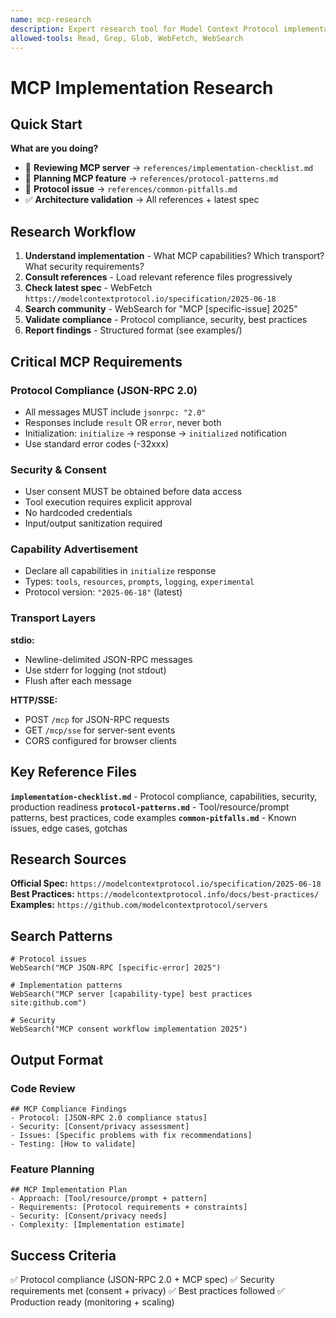 ```yaml
---
name: mcp-research
description: Expert research tool for Model Context Protocol implementations. PROACTIVELY use when reviewing MCP server code, planning new MCP tools/resources/prompts, investigating protocol compliance issues, or validating architecture. Specializes in protocol compliance (JSON-RPC 2.0), security patterns, transport layers, and production best practices. Current spec: 2025-06-18.
allowed-tools: Read, Grep, Glob, WebFetch, WebSearch
---
```


# MCP Implementation Research

## Quick Start

**What are you doing?**
- 📝 **Reviewing MCP server** → `references/implementation-checklist.md`
- 🚀 **Planning MCP feature** → `references/protocol-patterns.md`
- 🐛 **Protocol issue** → `references/common-pitfalls.md`
- ✅ **Architecture validation** → All references + latest spec

## Research Workflow

1. **Understand implementation** - What MCP capabilities? Which transport? What security requirements?
2. **Consult references** - Load relevant reference files progressively
3. **Check latest spec** - WebFetch `https://modelcontextprotocol.io/specification/2025-06-18`
4. **Search community** - WebSearch for "MCP [specific-issue] 2025"
5. **Validate compliance** - Protocol compliance, security, best practices
6. **Report findings** - Structured format (see examples/)

## Critical MCP Requirements

### Protocol Compliance (JSON-RPC 2.0)
- All messages MUST include `jsonrpc: "2.0"`
- Responses include `result` OR `error`, never both
- Initialization: `initialize` → response → `initialized` notification
- Use standard error codes (-32xxx)

### Security & Consent
- User consent MUST be obtained before data access
- Tool execution requires explicit approval
- No hardcoded credentials
- Input/output sanitization required

### Capability Advertisement
- Declare all capabilities in `initialize` response
- Types: `tools`, `resources`, `prompts`, `logging`, `experimental`
- Protocol version: `"2025-06-18"` (latest)

### Transport Layers

**stdio:**
- Newline-delimited JSON-RPC messages
- Use stderr for logging (not stdout)
- Flush after each message

**HTTP/SSE:**
- POST `/mcp` for JSON-RPC requests
- GET `/mcp/sse` for server-sent events
- CORS configured for browser clients

## Key Reference Files

**`implementation-checklist.md`** - Protocol compliance, capabilities, security, production readiness
**`protocol-patterns.md`** - Tool/resource/prompt patterns, best practices, code examples
**`common-pitfalls.md`** - Known issues, edge cases, gotchas

## Research Sources

**Official Spec:** `https://modelcontextprotocol.io/specification/2025-06-18`
**Best Practices:** `https://modelcontextprotocol.info/docs/best-practices/`
**Examples:** `https://github.com/modelcontextprotocol/servers`

## Search Patterns

```
# Protocol issues
WebSearch("MCP JSON-RPC [specific-error] 2025")

# Implementation patterns
WebSearch("MCP server [capability-type] best practices site:github.com")

# Security
WebSearch("MCP consent workflow implementation 2025")
```

## Output Format

### Code Review
```
## MCP Compliance Findings
- Protocol: [JSON-RPC 2.0 compliance status]
- Security: [Consent/privacy assessment]
- Issues: [Specific problems with fix recommendations]
- Testing: [How to validate]
```

### Feature Planning
```
## MCP Implementation Plan
- Approach: [Tool/resource/prompt + pattern]
- Requirements: [Protocol requirements + constraints]
- Security: [Consent/privacy needs]
- Complexity: [Implementation estimate]
```

## Success Criteria

✅ Protocol compliance (JSON-RPC 2.0 + MCP spec)
✅ Security requirements met (consent + privacy)
✅ Best practices followed
✅ Production ready (monitoring + scaling)
